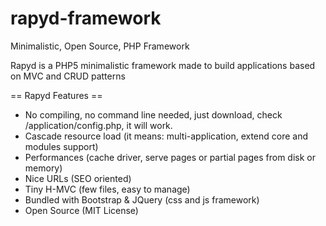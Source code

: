 rapyd-framework
===============

Minimalistic, Open Source, PHP Framework


Rapyd is a PHP5 minimalistic framework made to build applications based on MVC and CRUD patterns

== Rapyd Features ==

* No compiling, no command line needed, just download, check /application/config.php, it will work.
* Cascade resource load (it means:  multi-application, extend core and modules support) 
* Performances (cache driver, serve pages or partial pages from disk or memory)
* Nice URLs (SEO oriented)
* Tiny H-MVC (few files, easy to manage)
* Bundled with Bootstrap & JQuery (css and js framework)
* Open Source (MIT License)
